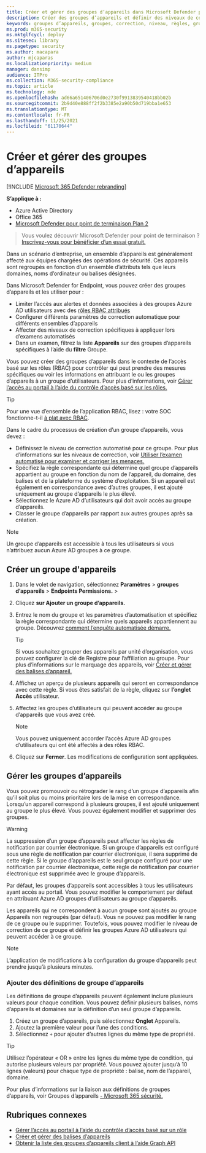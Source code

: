 ```yaml
---
title: Créer et gérer des groupes d’appareils dans Microsoft Defender pour le point de terminaison
description: Créer des groupes d’appareils et définir des niveaux de correction automatisés en confirmant les règles qui s’appliquent au groupe
keywords: groupes d’appareils, groupes, correction, niveau, règles, groupe aad, rôle, attribuer, classement
ms.prod: m365-security
ms.mktglfcycl: deploy
ms.sitesec: library
ms.pagetype: security
ms.author: macapara
author: mjcaparas
ms.localizationpriority: medium
manager: dansimp
audience: ITPro
ms.collection: M365-security-compliance
ms.topic: article
ms.technology: mde
ms.openlocfilehash: ad66a651406706d0e2730f9913839540418bb02b
ms.sourcegitcommit: 2b9d40e888ff2f2b3385e2a90b50d719bba1e653
ms.translationtype: MT
ms.contentlocale: fr-FR
ms.lasthandoff: 11/25/2021
ms.locfileid: "61170644"
---
```

# <a name="create-and-manage-device-groups"></a>Créer et gérer des groupes d’appareils

[!INCLUDE [Microsoft 365 Defender rebranding](../../includes/microsoft-defender.md)]

**S’applique à :**
- Azure Active Directory
- Office 365
- [Microsoft Defender pour point de terminaison Plan 2](https://go.microsoft.com/fwlink/p/?linkid=2154037)

> Vous voulez découvrir Microsoft Defender pour point de terminaison ? [Inscrivez-vous pour bénéficier d’un essai gratuit.](https://signup.microsoft.com/create-account/signup?products=7f379fee-c4f9-4278-b0a1-e4c8c2fcdf7e&ru=https://aka.ms/MDEp2OpenTrial?ocid=docs-wdatp-exposedapis-abovefoldlink)

Dans un scénario d’entreprise, un ensemble d’appareils est généralement affecté aux équipes chargées des opérations de sécurité. Ces appareils sont regroupés en fonction d’un ensemble d’attributs tels que leurs domaines, noms d’ordinateur ou balises désignées.

Dans Microsoft Defender for Endpoint, vous pouvez créer des groupes d’appareils et les utiliser pour :

- Limiter l’accès aux alertes et données associées à des groupes Azure AD utilisateurs avec des [rôles RBAC attribués](rbac.md)
- Configurer différents paramètres de correction automatique pour différents ensembles d’appareils
- Affecter des niveaux de correction spécifiques à appliquer lors d’examens automatisés
- Dans un examen, filtrez la liste **Appareils** sur des groupes d’appareils spécifiques à l’aide du **filtre** Groupe.

Vous pouvez créer des groupes d’appareils dans le contexte de l’accès basé sur les rôles (RBAC) pour contrôler qui peut prendre des mesures spécifiques ou voir les informations en attribuant le ou les groupes d’appareils à un groupe d’utilisateurs. Pour plus d’informations, voir [Gérer l’accès au portail à l’aide du contrôle d’accès basé sur les rôles.](rbac.md)

> [!TIP]
> Pour une vue d’ensemble de l’application RBAC, lisez : votre SOC fonctionne-t-il [à plat avec RBAC](https://techcommunity.microsoft.com/t5/Windows-Defender-ATP/Is-your-SOC-running-flat-with-limited-RBAC/ba-p/320015).

Dans le cadre du processus de création d’un groupe d’appareils, vous devez :

- Définissez le niveau de correction automatisé pour ce groupe. Pour plus d’informations sur les niveaux de correction, voir [Utiliser l’examen automatisé pour examiner et corriger les menaces.](automated-investigations.md)
- Spécifiez la règle correspondante qui détermine quel groupe d’appareils appartient au groupe en fonction du nom de l’appareil, du domaine, des balises et de la plateforme du système d’exploitation. Si un appareil est également en correspondance avec d’autres groupes, il est ajouté uniquement au groupe d’appareils le plus élevé.
- Sélectionnez le Azure AD d’utilisateurs qui doit avoir accès au groupe d’appareils.
- Classer le groupe d’appareils par rapport aux autres groupes après sa création.

> [!NOTE]
> Un groupe d’appareils est accessible à tous les utilisateurs si vous n’attribuez aucun Azure AD groupes à ce groupe.

## <a name="create-a-device-group"></a>Créer un groupe d'appareils

1. Dans le volet de navigation, sélectionnez **Paramètres** \> **groupes d’appareils** \> **Endpoints Permissions.** \> 

2. Cliquez **sur Ajouter un groupe d’appareils.**

3. Entrez le nom du groupe et les paramètres d’automatisation et spécifiez la règle correspondante qui détermine quels appareils appartiennent au groupe. Découvrez [comment l’enquête automatisée démarre.](automated-investigations.md#how-the-automated-investigation-starts)

    > [!TIP]
    > Si vous souhaitez grouper des appareils par unité d’organisation, vous pouvez configurer la clé de Registre pour l’affiliation au groupe. Pour plus d’informations sur le marquage des appareils, voir [Créer et gérer des balises d’appareil.](machine-tags.md)

4. Affichez un aperçu de plusieurs appareils qui seront en correspondance avec cette règle. Si vous êtes satisfait de la règle, cliquez sur **l’onglet Accès** utilisateur.

5. Affectez les groupes d’utilisateurs qui peuvent accéder au groupe d’appareils que vous avez créé.

    > [!NOTE]
    > Vous pouvez uniquement accorder l’accès Azure AD groupes d’utilisateurs qui ont été affectés à des rôles RBAC.

6. Cliquez sur **Fermer**. Les modifications de configuration sont appliquées.

## <a name="manage-device-groups"></a>Gérer les groupes d’appareils

Vous pouvez promouvoir ou rétrograder le rang d’un groupe d’appareils afin qu’il soit plus ou moins prioritaire lors de la mise en correspondance. Lorsqu’un appareil correspond à plusieurs groupes, il est ajouté uniquement au groupe le plus élevé. Vous pouvez également modifier et supprimer des groupes.

> [!WARNING]
> La suppression d’un groupe d’appareils peut affecter les règles de notification par courrier électronique. Si un groupe d’appareils est configuré sous une règle de notification par courrier électronique, il sera supprimé de cette règle. Si le groupe d’appareils est le seul groupe configuré pour une notification par courrier électronique, cette règle de notification par courrier électronique est supprimée avec le groupe d’appareils.

Par défaut, les groupes d’appareils sont accessibles à tous les utilisateurs ayant accès au portail. Vous pouvez modifier le comportement par défaut en attribuant Azure AD groupes d’utilisateurs au groupe d’appareils.

Les appareils qui ne correspondent à aucun groupe sont ajoutés au groupe Appareils non regroupés (par défaut). Vous ne pouvez pas modifier le rang de ce groupe ou le supprimer. Toutefois, vous pouvez modifier le niveau de correction de ce groupe et définir les groupes Azure AD utilisateurs qui peuvent accéder à ce groupe.

> [!NOTE]
> L’application de modifications à la configuration du groupe d’appareils peut prendre jusqu’à plusieurs minutes.

### <a name="add-device-group-definitions"></a>Ajouter des définitions de groupe d’appareils

Les définitions de groupe d’appareils peuvent également inclure plusieurs valeurs pour chaque condition. Vous pouvez définir plusieurs balises, noms d’appareils et domaines sur la définition d’un seul groupe d’appareils.

1. Créez un groupe d’appareils, puis sélectionnez **Onglet** Appareils.
2. Ajoutez la première valeur pour l’une des conditions.
3. Sélectionnez `+` pour ajouter d’autres lignes du même type de propriété.

> [!TIP]
> Utilisez l’opérateur « OR » entre les lignes du même type de condition, qui autorise plusieurs valeurs par propriété.
> Vous pouvez ajouter jusqu’à 10 lignes (valeurs) pour chaque type de propriété : balise, nom de l’appareil, domaine.

Pour plus d’informations sur la liaison aux définitions de groupes d’appareils, voir Groupes d’appareils [- Microsoft 365 sécurité.](https://sip.security.microsoft.com/homepage)

## <a name="related-topics"></a>Rubriques connexes

- [Gérer l’accès au portail à l’aide du contrôle d’accès basé sur un rôle](rbac.md)
- [Créer et gérer des balises d’appareils](machine-tags.md)
- [Obtenir la liste des groupes d’appareils client à l’aide Graph API](/graph/api/device-list-memberof)
